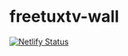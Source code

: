 # freetuxtv-wall
[![Netlify Status](https://api.netlify.com/api/v1/badges/45f3ab2d-22b1-4266-9cd5-c0f1a8394331/deploy-status)](https://app.netlify.com/sites/polite-elf-81c29b/deploys)

